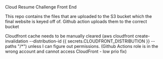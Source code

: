 Cloud Resume Challenge Front End

This repo contains the files that are uploaded to the S3 bucket which the final website is keyed off of. Github action uploads them to the correct bucket

Cloudfront cache needs to be manually cleared (aws cloudfront create-invalidation --distribution-id {{ secrets.CLOUDFRONT_DISTRIBUTION }} --paths "/*") unless I can figure out permissions. (Github Actions role is in the wrong account and cannot access CloudFront - low prio fix)
